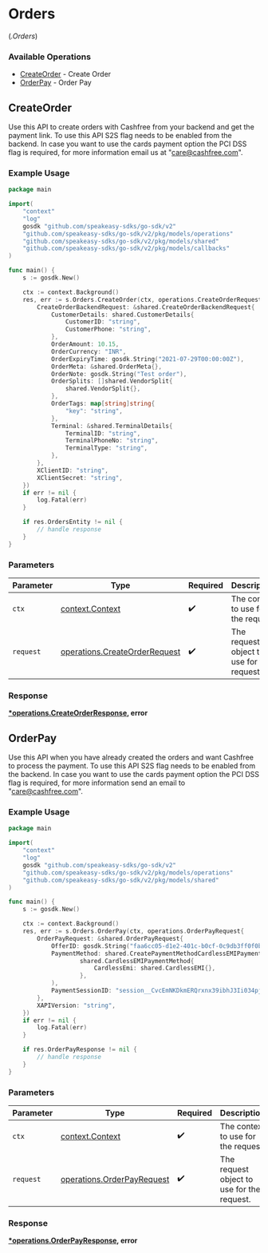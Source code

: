 # Orders
(*.Orders*)

### Available Operations

* [CreateOrder](#createorder) - Create Order
* [OrderPay](#orderpay) - Order Pay

## CreateOrder

Use this API to create orders with Cashfree from your backend and get the payment link. To use this API S2S flag needs to be enabled from the backend. In case you want to use the cards payment option the PCI DSS flag is required, for more information email us at "care@cashfree.com".

### Example Usage

```go
package main

import(
	"context"
	"log"
	gosdk "github.com/speakeasy-sdks/go-sdk/v2"
	"github.com/speakeasy-sdks/go-sdk/v2/pkg/models/operations"
	"github.com/speakeasy-sdks/go-sdk/v2/pkg/models/shared"
	"github.com/speakeasy-sdks/go-sdk/v2/pkg/models/callbacks"
)

func main() {
    s := gosdk.New()

    ctx := context.Background()
    res, err := s.Orders.CreateOrder(ctx, operations.CreateOrderRequest{
        CreateOrderBackendRequest: &shared.CreateOrderBackendRequest{
            CustomerDetails: shared.CustomerDetails{
                CustomerID: "string",
                CustomerPhone: "string",
            },
            OrderAmount: 10.15,
            OrderCurrency: "INR",
            OrderExpiryTime: gosdk.String("2021-07-29T00:00:00Z"),
            OrderMeta: &shared.OrderMeta{},
            OrderNote: gosdk.String("Test order"),
            OrderSplits: []shared.VendorSplit{
                shared.VendorSplit{},
            },
            OrderTags: map[string]string{
                "key": "string",
            },
            Terminal: &shared.TerminalDetails{
                TerminalID: "string",
                TerminalPhoneNo: "string",
                TerminalType: "string",
            },
        },
        XClientID: "string",
        XClientSecret: "string",
    })
    if err != nil {
        log.Fatal(err)
    }

    if res.OrdersEntity != nil {
        // handle response
    }
}
```

### Parameters

| Parameter                                                                      | Type                                                                           | Required                                                                       | Description                                                                    |
| ------------------------------------------------------------------------------ | ------------------------------------------------------------------------------ | ------------------------------------------------------------------------------ | ------------------------------------------------------------------------------ |
| `ctx`                                                                          | [context.Context](https://pkg.go.dev/context#Context)                          | :heavy_check_mark:                                                             | The context to use for the request.                                            |
| `request`                                                                      | [operations.CreateOrderRequest](../../models/operations/createorderrequest.md) | :heavy_check_mark:                                                             | The request object to use for the request.                                     |


### Response

**[*operations.CreateOrderResponse](../../models/operations/createorderresponse.md), error**


## OrderPay

Use this API when you have already created the orders and want Cashfree to process the payment. To use this API S2S flag needs to be enabled from the backend. In case you want to use the cards payment option the PCI DSS flag is required, for more information send an email to "care@cashfree.com".

### Example Usage

```go
package main

import(
	"context"
	"log"
	gosdk "github.com/speakeasy-sdks/go-sdk/v2"
	"github.com/speakeasy-sdks/go-sdk/v2/pkg/models/operations"
	"github.com/speakeasy-sdks/go-sdk/v2/pkg/models/shared"
)

func main() {
    s := gosdk.New()

    ctx := context.Background()
    res, err := s.Orders.OrderPay(ctx, operations.OrderPayRequest{
        OrderPayRequest: &shared.OrderPayRequest{
            OfferID: gosdk.String("faa6cc05-d1e2-401c-b0cf-0c9db3ff0f0b"),
            PaymentMethod: shared.CreatePaymentMethodCardlessEMIPaymentMethod(
                    shared.CardlessEMIPaymentMethod{
                        CardlessEmi: shared.CardlessEMI{},
                    },
            ),
            PaymentSessionID: "session__CvcEmNKDkmERQrxnx39ibhJ3Ii034pjc8ZVxf3qcgEXCWlgDDlHRgz2XYZCqpajDQSXMMtCusPgOIxYP2LZx0-05p39gC2Vgmq1RAj--gcn",
        },
        XAPIVersion: "string",
    })
    if err != nil {
        log.Fatal(err)
    }

    if res.OrderPayResponse != nil {
        // handle response
    }
}
```

### Parameters

| Parameter                                                                | Type                                                                     | Required                                                                 | Description                                                              |
| ------------------------------------------------------------------------ | ------------------------------------------------------------------------ | ------------------------------------------------------------------------ | ------------------------------------------------------------------------ |
| `ctx`                                                                    | [context.Context](https://pkg.go.dev/context#Context)                    | :heavy_check_mark:                                                       | The context to use for the request.                                      |
| `request`                                                                | [operations.OrderPayRequest](../../models/operations/orderpayrequest.md) | :heavy_check_mark:                                                       | The request object to use for the request.                               |


### Response

**[*operations.OrderPayResponse](../../models/operations/orderpayresponse.md), error**

